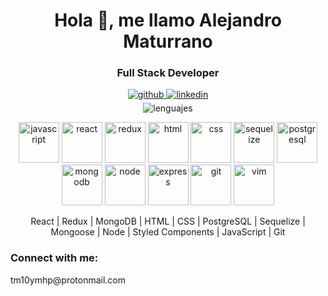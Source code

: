 <h1 align="center">Hola 👋, me llamo Alejandro Maturrano</h1>
<h3 align="center">Full Stack Developer</h3>
<div align="center">
  <a href="https://github.com/tm10ymhp" target="_blank">
    <img src=https://img.shields.io/badge/github-%2324292e.svg?&style=for-the-badge&logo=github&logoColor=white alt=github style="margin-bottom: 5px;" />
  </a>
  <a href="https://linkedin.com/in/tm10ymhp" target="_blank">
    <img src=https://img.shields.io/badge/linkedin-%231E77B5.svg?&style=for-the-badge&logo=linkedin&logoColor=white alt=linkedin style="margin-bottom: 5px;" />
  </a>  
</div>
<div align="center">
<img src="https://user-images.githubusercontent.com/76783198/182465347-06d45139-1931-4a88-b81a-a6861070c02a.svg" alt="lenguajes" />
<br>
<p>
  <img src="https://cdn.jsdelivr.net/gh/devicons/devicon/icons/javascript/javascript-original.svg" alt="javascript" width="65" height="65" />
  <img src="https://cdn.jsdelivr.net/gh/devicons/devicon/icons/react/react-original.svg" alt="react" width="65" height="65" />
  <img src="https://cdn.jsdelivr.net/gh/devicons/devicon/icons/redux/redux-original.svg" alt="redux" width="65" height="65" />
  <img src="https://cdn.jsdelivr.net/gh/devicons/devicon/icons/html5/html5-original.svg" alt="html" width="65" height="65" />
  <img src="https://cdn.jsdelivr.net/gh/devicons/devicon/icons/css3/css3-original.svg" alt="css" width="65" height="65" />
  <img src="https://cdn.jsdelivr.net/gh/devicons/devicon/icons/sequelize/sequelize-original.svg" alt="sequelize" width="65" height="65" />
  <img src="https://cdn.jsdelivr.net/gh/devicons/devicon/icons/postgresql/postgresql-original.svg" alt="postgresql" width="65" height="65" />
  <img src="https://cdn.jsdelivr.net/gh/devicons/devicon/icons/mongodb/mongodb-plain.svg" alt="mongodb" width="65" height="65" />
  <img src="https://cdn.jsdelivr.net/gh/devicons/devicon/icons/nodejs/nodejs-original.svg" alt="node" width="65" height="65" />
  <img src="https://cdn.jsdelivr.net/gh/devicons/devicon/icons/express/express-original.svg" alt="express" width="65" height="65" />
  <img src="https://cdn.jsdelivr.net/gh/devicons/devicon/icons/git/git-original.svg" alt="git" width="65" height="65" />
  <img src="https://cdn.jsdelivr.net/gh/devicons/devicon/icons/vim/vim-original.svg" alt="vim" width="65" height="65" />
</p>
React | Redux | MongoDB | HTML | CSS | PostgreSQL | Sequelize | Mongoose | Node | Styled Components | JavaScript | Git
</div>
<h3 align="left">Connect with me:</h3>
<p align="left">tm10ymhp@protonmail.com</p>
